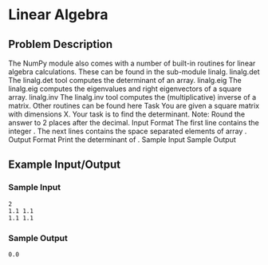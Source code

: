 # Linear Algebra

## Problem Description
The NumPy module also comes with a number of built-in routines for linear algebra calculations. These can be found in the sub-module linalg.
linalg.det
The linalg.det tool computes the determinant of an array.
linalg.eig
The linalg.eig computes the eigenvalues and right eigenvectors of a square array.
linalg.inv
The linalg.inv tool computes the (multiplicative) inverse of a matrix.
Other routines can be found here
Task
You are given a square matrix  with dimensions X. Your task is to find the determinant. Note: Round the answer to 2 places after the decimal.
Input Format
The first line contains the integer . 
The next  lines contains the  space separated elements of array .
Output Format
Print the determinant of .
Sample Input
Sample Output

## Example Input/Output
### Sample Input
```
2
1.1 1.1
1.1 1.1
```
### Sample Output
```
0.0
```
